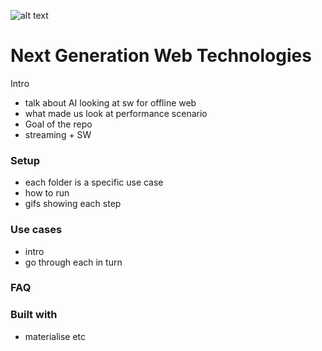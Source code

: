 ![alt text](https://cdn3.kainos.com/wp-content/themes/kainos.com/images/Kainos-Logo.png?dd6334 "Kainos Logo")

# Next Generation Web Technologies #

Intro
- talk about AI looking at sw for offline web
- what made us look at performance scenario
- Goal of the repo
- streaming + SW

### Setup ###

- each folder is a specific use case
- how to run
- gifs showing each step


### Use cases ###

- intro
- go through each in turn

### FAQ ###

### Built with ###
- materialise etc

